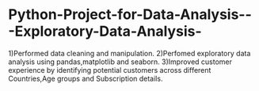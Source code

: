 # Python-Project-for-Data-Analysis---Exploratory-Data-Analysis-
1)Performed data cleaning and manipulation. 
2)Perfomed exploratory data analysis using pandas,matplotlib and seaborn. 
3)Improved customer experience by identifying potential customers across different Countries,Age groups and Subscription details.

